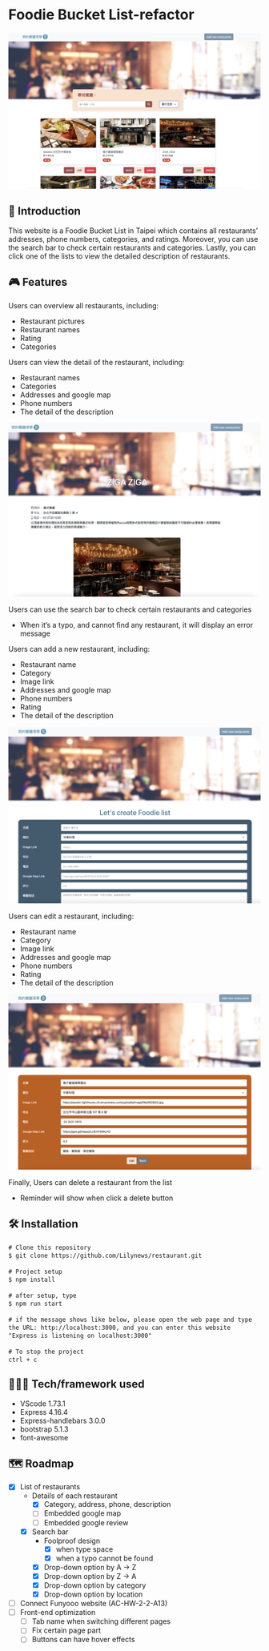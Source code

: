 # Foodie Bucket List-refactor
![](public/screenshots/screenshot_index.png)

## 📖 Introduction

This website is a Foodie Bucket List in Taipei which contains all restaurants’ addresses, phone numbers, categories, and ratings. Moreover, you can use the search bar to check certain restaurants and categories. Lastly, you can click one of the lists to view the detailed description of restaurants.

## 🎮 Features

Users can overview all restaurants, including:
- Restaurant pictures
- Restaurant names
- Rating
- Categories

Users can view the detail of the restaurant, including:
- Restaurant names
- Categories
- Addresses and google map
- Phone numbers
- The detail of the description

![](public/screenshots/screenshot_detail.png)

Users can use the search bar to check certain restaurants and categories
- When it’s a typo, and cannot find any restaurant, it will display an error message

Users can add a new restaurant, including:
- Restaurant name
- Category
- Image link
- Addresses and google map
- Phone numbers
- Rating
- The detail of the description

![](public/screenshots/screenshot_new.png)

Users can edit a restaurant, including:
- Restaurant name
- Category
- Image link
- Addresses and google map
- Phone numbers
- Rating
- The detail of the description

![](public/screenshots/screenshot_edit.png)


Finally, Users can delete a restaurant from the list
- Reminder will show when click a delete button

## 🛠️ Installation

```
# Clone this repository
$ git clone https://github.com/Lilynews/restaurant.git

# Project setup
$ npm install

# after setup, type
$ npm run start

# if the message shows like below, please open the web page and type the URL: http://localhost:3000, and you can enter this website
"Express is listening on localhost:3000"

# To stop the project
ctrl + c
```

## 👩🏻‍💻 Tech/framework used

- VScode 1.73.1
- Express 4.16.4
- Express-handlebars 3.0.0
- bootstrap 5.1.3
- font-awesome

## 🗺️ Roadmap

- [x]  List of restaurants
    - Details of each restaurant
        - [x]  Category, address, phone, description
        - [ ]  Embedded google map
        - [ ]  Embedded google review
    - [x]  Search bar
        - Foolproof design
            - [x]  when type space
            - [x]  when a typo cannot be found
        - [x]  Drop-down option by A → Z
        - [x]  Drop-down option by Z → A
        - [x]  Drop-down option by category
        - [x]  Drop-down option by location
- [ ]  Connect Funyooo website (AC-HW-2-2-A13)
- [ ]  Front-end optimization
    - [ ]  Tab name when switching different pages
    - [ ]  Fix certain page part
    - [ ]  Buttons can have hover effects
